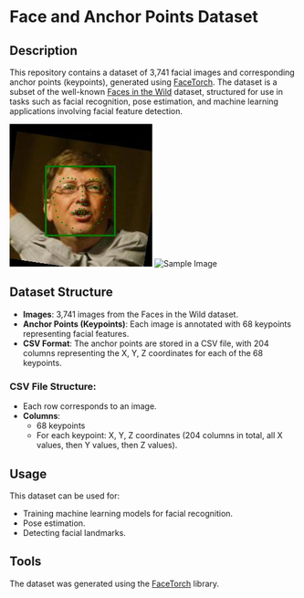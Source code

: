 # Face and Anchor Points Dataset

## Description
This repository contains a dataset of 3,741 facial images and corresponding anchor points (keypoints), generated using [FaceTorch](https://github.com/facetorch). The dataset is a subset of the well-known [Faces in the Wild](http://vis-www.cs.umass.edu/lfw/) dataset, structured for use in tasks such as facial recognition, pose estimation, and machine learning applications involving facial feature detection.


![Sample Image](Dataset/Bill_Gates/Bill_Gates15.jpg) <img src="https://example.com/sample_image.png" alt="Sample Image" width="250" height="250"/>

## Dataset Structure
- **Images**: 3,741 images from the Faces in the Wild dataset.
- **Anchor Points (Keypoints)**: Each image is annotated with 68 keypoints representing facial features.
- **CSV Format**: The anchor points are stored in a CSV file, with 204 columns representing the X, Y, Z coordinates for each of the 68 keypoints.

### CSV File Structure:
- Each row corresponds to an image.
- **Columns**:
  - 68 keypoints
  - For each keypoint: X, Y, Z coordinates (204 columns in total, all X values, then Y values, then Z values).

## Usage
This dataset can be used for:
- Training machine learning models for facial recognition.
- Pose estimation.
- Detecting facial landmarks.
  
## Tools
The dataset was generated using the [FaceTorch](https://github.com/facetorch) library.

